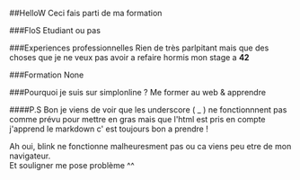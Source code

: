##HelloW
Ceci fais parti de ma formation

###FloS
Etudiant ou pas

###Experiences professionnelles
Rien de très parlpitant mais que des choses que je ne veux pas avoir a refaire
hormis mon stage a <strong>42</strong>

###Formation
None

###Pourquoi je suis sur simplonline ?
Me former au web & apprendre

####P.S
Bon je viens de voir que les underscore ( _ ) ne fonctionnnent pas comme prévu 
pour mettre en gras mais que l'html est pris en compte j'apprend le markdown c'
est toujours bon a prendre !

Ah oui, blink ne fonctionne malheuresment pas ou ca viens peu etre de mon navigateur.  
Et souligner me pose problème ^^